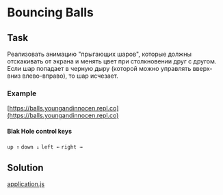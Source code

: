 # Bouncing Balls

## Task
Реализовать анимацию "прыгающих шаров", которые должны отскакивать от экрана и менять цвет при столкновении друг с другом. Если шар попадает в черную дыру (которой можно управлять вверх-вниз влево-вправо), то шар исчезает.

### Example
[https://balls.youngandinnocen.repl.co](https://balls.youngandinnocen.repl.co)

#### Blak Hole control keys
```up ↑``` ```down ↓``` ```left ←``` ```right →```

## Solution
[application.js](src/application.js)
